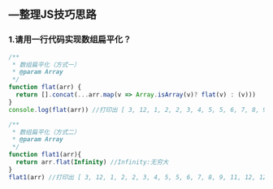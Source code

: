 <!-- markdownlint-disable MD002 MD022 MD041 -->
## —整理JS技巧思路

### 1.请用一行代码实现数组扁平化？

```js
/**
 * 数组扁平化（方式一）
 * @param Array
 */
function flat(arr) {
  return [].concat(...arr.map(v => Array.isArray(v)? flat(v) : (v)))
}
console.log(flat(arr)) //打印出 [ 3, 12, 1, 2, 2, 3, 4, 5, 5, 6, 7, 8, 9, 11, 12, 12, 13, 14, 10 ]

/**
 * 数组扁平化（方式二）
 * @param Array
 */
function flat1(arr){
  return arr.flat(Infinity) //Infinity:无穷大
}
flat1(arr) //打印出 [ 3, 12, 1, 2, 2, 3, 4, 5, 5, 6, 7, 8, 9, 11, 12, 12, 13, 14, 10 ]
```

<!-- #### 2.请在不使用Set的情况下实现数组去重?
```js
function unique(arr){
	return arr.filter((v,i) => Object.is(i, arr.indexOf(v)))
}
console.log(unique(arr))
``` -->